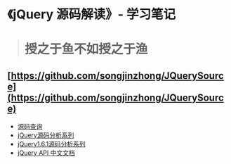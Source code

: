 # 《jQuery 源码解读》- 学习笔记

> # 授之于鱼不如授之于渔

## [https://github.com/songjinzhong/JQuerySource](https://github.com/songjinzhong/JQuerySource)

- [源码查询](https://j11y.io/jquery/)
- [jQuery源码分析系列](http://www.cnblogs.com/aaronjs/p/3279314.html)
- [jQuery1.6.1源码分析系列](http://www.cnblogs.com/nuysoft/archive/2011/11/14/2248023.html)
- [jQuery API 中文文档](http://www.css88.com/jqapi-1.9/)
